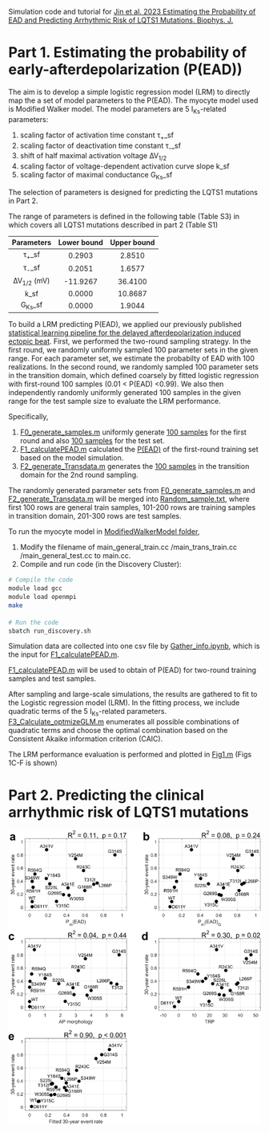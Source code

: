 Simulation code and tutorial for [Jin et al. 2023 Estimating the Probability of EAD and Predicting Arrhythmic Risk of LQTS1 Mutations. Biophys. J.](https://www.cell.com/biophysj/fulltext/S0006-3495(23)00557-X)


# Part 1. Estimating the probability of early-afterdepolarization (P(EAD))
The aim is to develop a simple logistic regression model (LRM) to directly map the a set of model parameters to the P(EAD). The myocyte model used is Modified Walker model. The model parameters are 5 I<sub>Ks</sub>-related parameters:
1. scaling factor of activation time constant τ<sub>+</sub>_sf 
2. scaling factor of deactivation time constant τ<sub>-</sub>_sf 
3. shift of half maximal activation voltage ∆V<sub>1/2</sub> 
4. scaling factor of voltage-dependent activation curve slope k_sf
5. scaling factor of maximal conductance G<sub>Ks</sub>_sf

The selection of parameters is designed for predicting the LQTS1 mutations in Part 2.

The range of parameters is defined in the following table (Table S3) in which covers all LQTS1 mutations described in part 2 (Table S1)

Parameters    | Lower bound   | Upper bound
:-------------: | :-------------: | :-------------:
τ<sub>+</sub>_sf  | 0.2903  | 2.8510
τ<sub>-</sub>_sf   | 0.2051  | 1.6577
∆V<sub>1/2</sub> (mV)    | -11.9267  | 36.4100
k_sf   | 0.0000  | 10.8687
G<sub>Ks</sub>_sf   | 0.0000  | 1.9044


To build a LRM predicting P(EAD), we applied our previously published [statistical learning pipeline for the delayed afterdepolarization induced ectopic beat](https://doi.org/10.1371/journal.pcbi.1009536). First, we performed the two-round sampling strategy. In the first round, we randomly uniformly sampled 100 parameter sets in the given range. For each parameter set, we estimate the probabilty of EAD with 100 realizations. In the second round, we randomly sampled 100 parameter sets in the transition domain, which defined coarsely by fitted logistic regression with first-round 100 samples (0.01 < P(EAD) <0.99). We also then independently randomly uniformly generated 100 samples in the given range for the test sample size to evaluate the LRM performance. 

Specifically,
1. [F0_generate_samples.m](./Sampling%20files/F0_generate_samples.m) uniformly generate [100 samples](./Sampling%20files/Samples_general_train.mat) for the first round and also [100 samples](./Sampling%20files/Samples_general_test.mat) for the test set.
2. [F1_calculatePEAD.m](./Sampling%20files/F1_calculatePEAD.m) calculated the [P(EAD)](./Sampling%20files/General_train_EAD_summary.mat) of the first-round training set based on the model simulation.
3. [F2_generate_Transdata.m](./Sampling%20files/F2_generate_Transdata.m) generates the [100 samples](./Sampling%20files/Samples_trans_train.mat) in the transition domain for the 2nd round sampling.

The randomly generated parameter sets from [F0_generate_samples.m](./Sampling%20files/F0_generate_samples.m) and [F2_generate_Transdata.m](./Sampling%20files/F2_generate_Transdata.m) will be merged into [Random_sample.txt](./ModifiedWalkerModel/output/Random_samples.txt), where first 100 rows are general train samples, 101-200 rows are training samples in transition domain, 201-300 rows are test samples.

To run the myocyte model in [ModifiedWalkerModel folder](./ModifiedWalkerModel), 
1. Modify the filename of main_general_train.cc /main_trans_train.cc /main_general_test.cc to main.cc.
2. Compile and run code (in the Discovery Cluster): 
```bash
# Compile the code
module load gcc
module load openmpi
make

# Run the code
sbatch run_discovery.sh
```
Simulation data are collected into one csv file by [Gather_info.ipynb](./ModifiedWalkerModel/output/loadingData/Gather_info.ipynb), which is the input for [F1_calculatePEAD.m](./Sampling%20files/F1_calculatePEAD.m).

[F1_calculatePEAD.m](./Sampling%20files/F1_calculatePEAD.m) will be used to obtain of P(EAD) for two-round training samples and test samples.

After sampling and large-scale simulations, the results are gathered to fit to the Logistic regression model (LRM). In the fitting process, we include quadratic terms of the 5 I<sub>Ks</sub>-related parameters. [F3_Calculate_optmizeGLM.m](./LRMmodeling/F3_Calculate_optmizeGLM.m) enumerates all possible combinations of quadratic terms and choose the optimal combination based on the Consistent Akaike information criterion (CAIC).

The LRM performance evaluation is performed and plotted in [Fig1.m](./LRMmodeling/Fig1.m) (Figs 1C-F is shown)



# Part 2. Predicting the clinical arrhythmic risk of LQTS1 mutations

![Figure 3](./Prediction%20results/fig3.png)